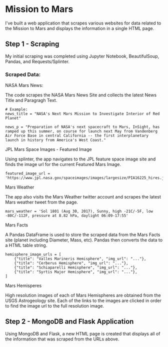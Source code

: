 # Mission to Mars

I've built a web application that scrapes various websites for data related to the Mission to Mars and displays the information in a single HTML page. 

## Step 1 - Scraping
My initial scraping was completed using Jupyter Notebook, BeautifulSoup, Pandas, and Requests/Splinter.

### Scraped Data:

NASA Mars News:

The code scrapes the NASA Mars News Site and collects the latest News Title and Paragragh Text.
```
# Example:
news_title = "NASA's Next Mars Mission to Investigate Interior of Red Planet"

news_p = "Preparation of NASA's next spacecraft to Mars, InSight, has ramped up this summer, on course for launch next May from Vandenberg Air Force Base in central California -- the first interplanetary launch in history from America's West Coast." 
```

JPL Mars Space Images - Featured Image

Using splinter, the app navigates to the JPL feature space image site and finds the image url for the current Featured Mars Image.
```# Example:
featured_image_url = 'https://www.jpl.nasa.gov/spaceimages/images/largesize/PIA16225_hires.jpg'
```

Mars Weather

The app also visits the Mars Weather twitter account and scrapes the latest Mars weather tweet from the page. 
```# Example:
mars_weather = 'Sol 1801 (Aug 30, 2017), Sunny, high -21C/-5F, low -80C/-112F, pressure at 8.82 hPa, daylight 06:09-17:55'
```

Mars Facts

A Pandas DataFrame is used to store the scraped data from the Mars Facts site (planet including Diameter, Mass, etc). Pandas then converts the data to a HTML table string.
```# Example:
hemisphere_image_urls = [
    {"title": "Valles Marineris Hemisphere", "img_url": "..."},
    {"title": "Cerberus Hemisphere", "img_url": "..."},
    {"title": "Schiaparelli Hemisphere", "img_url": "..."},
    {"title": "Syrtis Major Hemisphere", "img_url": "..."},
]
```

Mars Hemisperes

High resolution images of each of Mars Hemispheres are obtained from the USGS Astrogeology site. Each of the links to the images are clicked in order to find the image url to the full resolution image.

## Step 2 - MongoDB and Flask Application
Using MongoDB and Flask, a new HTML page is created that displays all of the information that was scraped from the URLs above.


